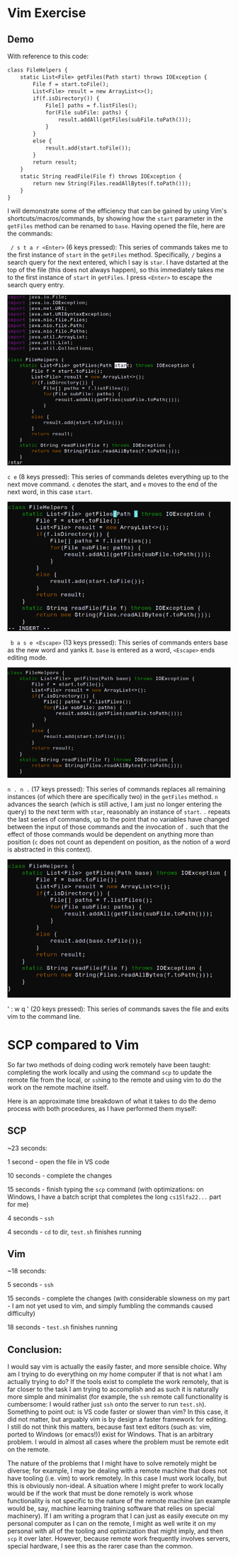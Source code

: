 # Vim Exercise

## Demo

With reference to this code:
```
class FileHelpers {
    static List<File> getFiles(Path start) throws IOException {
        File f = start.toFile();
        List<File> result = new ArrayList<>();
        if(f.isDirectory()) {
            File[] paths = f.listFiles();
            for(File subFile: paths) {
                result.addAll(getFiles(subFile.toPath()));
            }
        }
        else {
            result.add(start.toFile());
        }
        return result;
    }
    static String readFile(File f) throws IOException {
        return new String(Files.readAllBytes(f.toPath()));
    }
}
```

I will demonstrate some of the efficiency that can be gained by using Vim's shortcuts/macros/commands, by showing how the `start` parameter in the `getFiles` method can be renamed to `base`. Having opened the file, here are the commands:

` / s t a r <Enter>` (6 keys pressed): This series of commands takes me to the first instance of `start` in the `getFiles` method. Specifically, `/` begins a search query for the next entered, which I say is `star`. I have dstarted at the top of the file (this does not always happen), so this immediately takes me to the first instance of `start` in `getFiles`. I press `<Enter>` to escape the search query entry.

![star](report4star.PNG)

` c e ` (8 keys pressed): This series of commands deletes everything up to the next move command. `c` denotes the start, and `e` moves to the end of the next word, in this case `start`.

![cex](report4cex.PNG)

` b a s e <Escape>` (13 keys pressed): This series of commands enters base as the new word and yanks it. `base` is entered as a word, `<Escape>` ends editing mode.

![base](report4base.PNG)

` n . n . ` (17 keys pressed): This series of commands replaces all remaining instances (of which there are specifically two) in the `getFiles` method. `n` advances the search (which is still active, I am just no longer entering the query) to the next term with `star`, reasonably an instance of `start`. `.` repeats the last series of commands, up to the point that no variables have changed between the input of those commands and the invocation of `.` such that the effect of those commands would be dependent on anything more than position (`c` does not count as dependent on position, as the notion of a word is abstracted in this context).

![repl](report4repl.PNG)

' : w q ' (20 keys pressed): This series of commands saves the file and exits vim to the command line.

# SCP compared to Vim

So far two methods of doing coding work remotely have been taught: completing the work locally and using the command `scp` to update the remote file from the local, or `ssh`ing to the remote and using vim to do the work on the remote machine itself. 

Here is an approximate time breakdown of what it takes to do the demo process with both procedures, as I have performed them myself:

## SCP

~23 seconds: 

1 second - open the file in VS code

10 seconds - complete the changes

15 seconds - finish typing the `scp` command (with optimizations: on Windows, I have a batch script that completes the long `cs15lfa22...` part for me)

4 seconds - `ssh`

4 seconds - `cd` to dir, `test.sh` finishes running

## Vim

~18 seconds:

5 seconds - `ssh`

15 seconds - complete the changes (with considerable slowness on my part - I am not yet used to vim, and simply fumbling the commands caused difficulty)

18 seconds - `test.sh` finishes running

## Conclusion:

I would say vim is actually the easily faster, and more sensible choice. Why am I trying to do everything on my home computer if that is not what I am actually trying to do? If the tools exist to complete the work remotely, that is far closer to the task I am trying to accomplish and as such it is naturally more simple and minimalist (for example, the `ssh` remote call functionality is cumbersome: I would rather just `ssh` onto the server to run `test.sh`). Something to point out: is VS code faster or slower than vim? In this case, it did not matter, but arguably vim is by design a faster framework for editing. I still do not think this matters, because fast text editors (such as: vim, ported to Windows (or emacs!)) exist for Windows. That is an arbitrary problem. I would in almost all cases where the problem must be remote edit on the remote.

The nature of the problems that I might have to solve remotely might be diverse; for example, I may be dealing with a remote machine that does not have tooling (i.e. vim) to work remotely. In this case I must work locally, but this is obviously non-ideal. A situation where I might prefer to work locally would be if the work that must be done remotely is work whose functionality is not specific to the nature of the remote machine (an example would be, say, machine learning training software that relies on special machinery). If I am writing a program that I can just as easily execute on my personal computer as I can on the remote, I might as well write it on my personal with all of the tooling and optimization that might imply, and then `scp` it over later. However, because remote work frequently involves servers, special hardware, I see this as the rarer case than the common.
